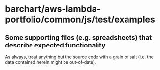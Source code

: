 # barchart/aws-lambda-portfolio/common/js/test/examples
## Some supporting files (e.g. spreadsheets) that describe expected functionality

As always, treat anything but the source code with a grain of salt (i.e. the data contained herein might be out-of-date).